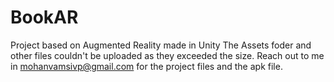 # BookAR
Project based on Augmented Reality made in Unity
The Assets foder and other files couldn't be uploaded as they exceeded the size.
Reach out to me in mohanvamsivp@gmail.com for the project files and the apk file.
